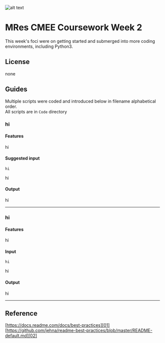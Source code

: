 ![alt text](https://unichoices.co.uk/wp-content/uploads/2015/09/Imperial-College-London.jpg)

# MRes CMEE Coursework Week 2

This week's foci were on getting started and submerged into more coding environments, including Python3.  

## License

none

## Guides

Multiple scripts were coded and introduced below in filename alphabetical order.  
All scripts are in `Code` directory

### hi

#### Features

hi

#### Suggested input

```
hi
```
hi

#### Output

hi
*****

### hi

#### Features

hi

#### Input

```
hi
```
hi

#### Output
hi
*****

## Reference

[https://docs.readme.com/docs/best-practices][01]  
[https://github.com/jehna/readme-best-practices/blob/master/README-default.md][02]  

[01]:https://docs.readme.com/docs/best-practices
[02]:https://github.com/jehna/readme-best-practices/blob/master/README-default.md
